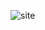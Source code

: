 ![site](https://github.com/thegokulakannan/Blog-API-project/assets/140138060/098b2f1d-7202-49ce-b9ae-1da095f9d552)
